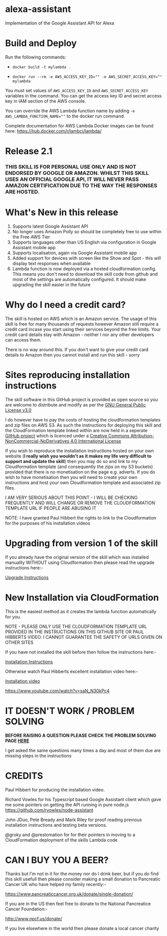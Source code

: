 # alexa-assistant

Implementation of the Google Assistant API for Alexa

# Build and Deploy

Run the following commands:

- `docker build -t mylambda .`

- `docker run --rm -e AWS_ACCESS_KEY_ID="" -e AWS_SECRET_ACCESS_KEY="" mylambda`

You must set values of `AWS_ACCESS_KEY_ID` and `AWS_SECRET_ACCESS_KEY` variables in the command.
You can get the access key ID and secret access key in IAM section of the AWS console.

You can override the AWS Lambda function name by adding `-e AWS_LAMBDA_FUNCTION_NAME=""` to the docker run command.

Complete documentation for AWS Lambda Docker images can be found here:
https://hub.docker.com/r/lambci/lambda/

# Release 2.1

### THIS SKILL IS FOR PERSONAL USE ONLY AND IS NOT ENDORSED BY GOOGLE OR AMAZON. WHILST THIS SKILL USES AN OFFICIAL GOOGLE API, IT WILL NEVER PASS AMAZON CERTIFICATION DUE TO THE WAY THE RESPONSES ARE HOSTED.


# What's New in this release

1. Supports latest Google Assistant API
2. No longer uses Amazon Polly so should be completely free to use within the Free AWS Tier
3. Supports languages other than US English via configuration in Google Assistant mobile app
4. Supports localisation, again via Google Assistant mobile app
5. Added support for devices with screen like the Show and Spot - this will display text responses when available
6. Lambda function is now deployed via a hosted cloudformation config. This means you don't need to download the skill code from github and most of the settings are automatically configured. It should make upgrading the skill easier in the future

# Why do I need a credit card?

The skill is hosted on AWS which is an Amazon service. The usage of this skill is free for many thousands of requests however Amazon still require a credit card incase you start using their services beyond the free limits. Your credit card details stay with Amazon - neither I nor any other developers can access them.

There is no way around this. If you don't want to give your credit card details to Amazon then you cannot install and run this skill - sorry

# Sites reproducing installation instructions

The skill software in this GitHub project is provided as open source so you are welcome to distribute and modify as per the [GNU General Public License v3.0](LICENSE)

I do however have to pay the costs of hosting the cloudformation templates and zip files on AWS S3. As such the instructions for deploying this skill and the CloudFormation template linked within are now held in a seperate [GitHub project](https://github.com/tartanguru/alexa-assistant-instructions) which is licenced under a [Creative Commons Attribution-NonCommercial-NoDerivatives 4.0 International License](http://creativecommons.org/licenses/by-nc-nd/4.0/)

If you wish to reproduce the installation instructions hosted on your own website (**I really wish you wouldn't as it makes my life very difficult to support and update the skill**) then you may do so and link to my Cloudformation template (and consequently the zips on my S3 buckets)  provided that there is no monetisation on the page e.g. adverts. If you do wish to have monetisation then you will need to create your own instructions and host your own Cloudformation template and associated zip files. 

I AM VERY SERIOUS ABOUT THIS POINT - I WILL BE CHECKING FREQUENTLY AND WILL CHANGE OR REMOVE THE CLOUDFORMATION TEMPLATE URL IF PEOPLE ARE ABUSING IT

NOTE: I have granted Paul Hibbert the rights to link to the Cloudformation for the purposes of his installation videos

# Upgrading from version 1 of the skill

If you already have the original version of the skill which was installed manuallly WITHOUT using Cloudformation then please read the upgrade instructions here:-

[Upgrade Instructions](https://github.com/tartanguru/alexa-assistant-instructions/blob/master/upgrade.md)

# New Installation via CloudFormation 

This is the easiest method as it creates the lambda function automatically for you.

NOTE - PLEASE ONLY USE THE CLOUDFORMATION TEMPLATE URL PROVIDED IN THE INSTRUCTIONS ON THIS GITHUB SITE OR PAUL HIBBERTS VIDEO. 
I CANNOT GUARANTEE THE SAFETY OF URLS GIVEN ON OTHER SITES

If you have not installed the skill before then follow the instructions here:-

[Installation Instructions](https://github.com/tartanguru/alexa-assistant-instructions/blob/master/fresh_install.md)

Otherwise watch Paul Hibberts excellent installation video here:-

[Installation video](https://www.youtube.com/watch?v=saN_N30kPc4)

https://www.youtube.com/watch?v=saN_N30kPc4

# IT DOESN'T WORK / PROBLEM SOLVING

**BEFORE RAISING A QUESTION PLEASE CHECK THE PROBLEM SOLVING PAGE [HERE](https://github.com/tartanguru/alexa-assistant-instructions/blob/master/common_problems.md)**

I get asked the same questions many times a day and most of them due are missing steps in the instructions

# CREDITS

Paul Hibbert for producing the installation video.

Richard Vowles for his Typescript based Google Assistant client which gave me some pointers on getting the API running in pure node.js https://github.com/rvowles/node-assistant

John JDuo, Pete Bready and Mark Riley for proof reading previous installation instructions and testing beta versions.

@groky and @prestomation for for their pointers in moving to a CloudFormation deployment of the skills Lambda code

# CAN I BUY YOU A BEER?

Thanks but I'm not in it for the money nor do I drink beer, but if you do find this skill usefull then please consider making a small donation to Pancreatic Cancer UK who have helped my family recently:-

https://www.pancreaticcancer.org.uk/donate/single-donation/

If you are in the US then feel free to donate to the National Pancreatice Cancer Foundation:-

http://www.npcf.us/donate/

If you live elsewhere in the world then please donate a local cancer charity






